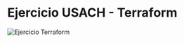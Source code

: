 # Ejercicio USACH - Terraform

![Ejercicio Terraform](https://github.com/rodrigoghm/terraform-init/blob/main/img/ejercicio.png)
